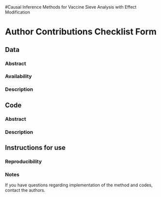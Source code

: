 #Causal Inference Methods for Vaccine Sieve Analysis with Effect Modification

# Author Contributions Checklist Form

## Data

### Abstract

### Availability

### Description

## Code

### Abstract

### Description

## Instructions for use

### Reproducibility 

### Notes

If you have questions regarding implementation of the method and codes, contact the authors.
